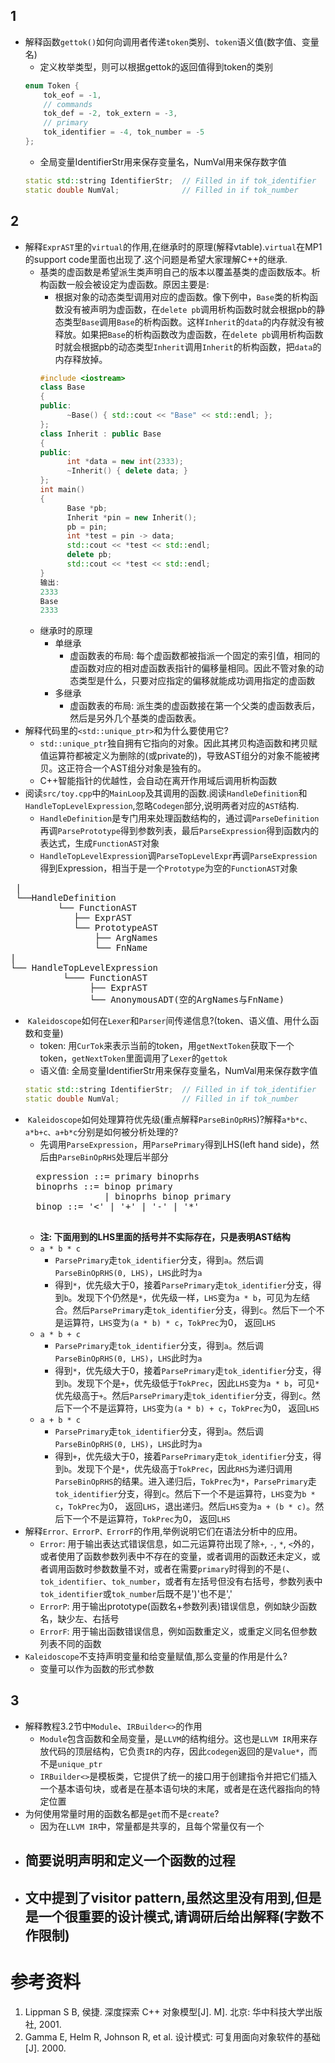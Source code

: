 ## 1
- 解释函数```gettok()```如何向调用者传递```token```类别、```token```语义值(数字值、变量名)
	- 定义枚举类型，则可以根据gettok的返回值得到token的类别
	```cpp
    enum Token {
  		tok_eof = -1,
  		// commands
  		tok_def = -2, tok_extern = -3,
  		// primary
  		tok_identifier = -4, tok_number = -5
	};
    ```
    - 全局变量IdentifierStr用来保存变量名，NumVal用来保存数字值
    ```cpp
    static std::string IdentifierStr;  // Filled in if tok_identifier
	static double NumVal;              // Filled in if tok_number
    ```

## 2
- 解释```ExprAST```里的```virtual```的作用,在继承时的原理(解释vtable).```virtual```在MP1的support code里面也出现了.这个问题是希望大家理解C++的继承.
	- 基类的虚函数是希望派生类声明自己的版本以覆盖基类的虚函数版本。析构函数一般会被设定为虚函数。原因主要是:
		- 根据对象的动态类型调用对应的虚函数。像下例中，```Base```类的析构函数没有被声明为虚函数，在```delete pb```调用析构函数时就会根据pb的静态类型```Base```调用```Base```的析构函数。这样```Inherit```的```data```的内存就没有被释放。如果把```Base```的析构函数改为虚函数，在```delete pb```调用析构函数时就会根据pb的动态类型```Inherit```调用```Inherit```的析构函数，把```data```的内存释放掉。
		```cpp
	    #include <iostream>
		class Base
		{
		public:
    		  ~Base() { std::cout << "Base" << std::endl; };
		};
		class Inherit : public Base
		{
		public:
			  int *data = new int(2333);
    		  ~Inherit() { delete data; }
		};
		int main()
		{
    	      Base *pb;
    		  Inherit *pin = new Inherit();
    		  pb = pin;
    		  int *test = pin -> data;
    		  std::cout << *test << std::endl;
    		  delete pb;
    		  std::cout << *test << std::endl;
		}
        输出:
        2333
		Base
		2333
    	```
	- 继承时的原理
		- 单继承
			- 虚函数表的布局: 每个虚函数都被指派一个固定的索引值，相同的虚函数对应的相对虚函数表指针的偏移量相同。因此不管对象的动态类型是什么，只要对应指定的偏移就能成功调用指定的虚函数
		- 多继承
			- 虚函数表的布局: 派生类的虚函数接在第一个父类的虚函数表后，然后是另外几个基类的虚函数表。
- 解释代码里的```<std::unique_ptr>```和为什么要使用它?
	- ```std::unique_ptr```独自拥有它指向的对象。因此其拷贝构造函数和拷贝赋值运算符都被定义为删除的(或private的)，导致AST组分的对象不能被拷贝。这正符合一个AST组分对象是独有的。
	- C++智能指针的优越性，会自动在离开作用域后调用析构函数
- 阅读```src/toy.cpp```中的```MainLoop```及其调用的函数.阅读```HandleDefinition```和```HandleTopLevelExpression```,忽略```Codegen```部分,说明两者对应的```AST```结构.
	- ```HandleDefinition```是专门用来处理函数结构的，通过调```ParseDefinition```再调```ParsePrototype```得到参数列表，最后```ParseExpression```得到函数内的表达式，生成```FunctionAST```对象
	- ```HandleTopLevelExpression```调```ParseTopLevelExpr```再调```ParseExpression```得到Expression，相当于是一个```Prototype```为空的```FunctionAST```对象
<pre>
 |
 └──HandleDefinition
    	 └── FunctionAST
         	├── ExprAST
         	└── PrototypeAST
             	├── ArgNames
             	└── FnName
|
└── HandleTopLevelExpression
          └─── FunctionAST
               ├── ExprAST
               └── AnonymousADT(空的ArgNames与FnName)
</pre>
- &nbsp;```Kaleidoscope```如何在```Lexer```和```Parser```间传递信息?(token、语义值、用什么函数和变量)
	- token: 用```CurTok```来表示当前的token，用```getNextToken```获取下一个token，```getNextToken```里面调用了```Lexer```的```gettok```
	- 语义值: 全局变量IdentifierStr用来保存变量名，NumVal用来保存数字值
    ```cpp
    static std::string IdentifierStr;  // Filled in if tok_identifier
	static double NumVal;              // Filled in if tok_number
	```
- &nbsp;```Kaleidoscope```如何处理算符优先级(重点解释```ParseBinOpRHS```)?解释```a*b*c、a*b+c、a+b*c```分别是如何被分析处理的?
	- 先调用```ParseExpression```，用```ParsePrimary```得到LHS(left hand side)，然后由```ParseBinOpRHS```处理后半部分
    <pre>
    expression ::= primary binoprhs
    binoprhs ::= binop primary
    			 | binoprhs binop primary
    binop ::= '&lt;' | '+' | '-' | '*'
    </pre>
    - **注: 下面用到的LHS里面的括号并不实际存在，只是表明AST结构**
    - ```a * b * c```
    	- ```ParsePrimary```走```tok_identifier```分支，得到```a```。然后调```ParseBinOpRHS(0, LHS)```，```LHS```此时为```a```
    	- 得到```*```，优先级大于0，接着```ParsePrimary```走```tok_identifier```分支，得到```b```。发现下个仍然是```*```，优先级一样，```LHS```变为```a * b```，可见为左结合。然后```ParsePrimary```走```tok_identifier```分支，得到```c```。然后下一个不是运算符，```LHS```变为```(a * b) * c```，```TokPrec```为0， 返回```LHS```
    - ```a * b + c```
    	- ```ParsePrimary```走```tok_identifier```分支，得到```a```。然后调```ParseBinOpRHS(0, LHS)```，```LHS```此时为```a```
    	- 得到```*```，优先级大于0，接着```ParsePrimary```走```tok_identifier```分支，得到```b```。发现下个是```+```，优先级低于```TokPrec```，因此```LHS```变为```a * b```，可见```*```优先级高于```+```。然后```ParsePrimary```走```tok_identifier```分支，得到```c```。然后下一个不是运算符，```LHS```变为```(a * b) + c```，```TokPrec```为0， 返回```LHS```
    - ```a + b * c```
    	- ```ParsePrimary```走```tok_identifier```分支，得到```a```。然后调```ParseBinOpRHS(0, LHS)```，```LHS```此时为```a```
    	- 得到```+```，优先级大于0，接着```ParsePrimary```走```tok_identifier```分支，得到```b```。发现下个是```*```，优先级高于```TokPrec```，因此```RHS```为递归调用```ParseBinOpRHS```的结果。进入递归后，```TokPrec```为```*```，```ParsePrimary```走```tok_identifier```分支，得到```c```。然后下一个不是运算符，```LHS```变为```b * c```，```TokPrec```为0， 返回```LHS```，退出递归。然后```LHS```变为```a + (b * c)```。然后下一个不是运算符，```TokPrec```为0， 返回```LHS```
- 解释```Error、ErrorP、ErrorF```的作用,举例说明它们在语法分析中的应用。
	- ```Error```: 用于输出表达式错误信息，如二元运算符出现了除```+```, ```-```, ```*```, ```<```外的，或者使用了函数参数列表中不存在的变量，或者调用的函数还未定义，或者调用函数时参数数量不对，或者在需要```primary```时得到的不是```(```、```tok_identifier```、```tok_number```，或者有左括号但没有右括号，参数列表中```tok_identifier```或```tok_number```后既不是')'也不是','
	- ```ErrorP```: 用于输出prototype(函数名+参数列表)错误信息，例如缺少函数名，缺少左、右括号
	- ```ErrorF```: 用于输出函数错误信息，例如函数重定义，或重定义同名但参数列表不同的函数
- ```Kaleidoscope```不支持声明变量和给变量赋值,那么变量的作用是什么?
	- 变量可以作为函数的形式参数

## 3

- 解释教程3.2节中```Module```、```IRBuilder<>```的作用
	- ```Module```包含函数和全局变量，是```LLVM```的结构组分。这也是```LLVM IR```用来存放代码的顶层结构，它负责```IR```的内存，因此```codegen```返回的是```Value*```，而不是```unique_ptr```
	- ```IRBuilder<>```是模板类，它提供了统一的接口用于创建指令并把它们插入一个基本语句块，或者是在基本语句块的末尾，或者是在迭代器指向的特定位置
- 为何使用常量时用的函数名都是```get```而不是```create```?
	- 因为在```LLVM IR```中，常量都是共享的，且每个常量仅有一个
- 简要说明声明和定义一个函数的过程
	- 
- 文中提到了visitor pattern,虽然这里没有用到,但是是一个很重要的设计模式,请调研后给出解释(字数不作限制)
	- 

# 参考资料
1. Lippman S B, 侯捷. 深度探索 C++ 对象模型[J]. M]. 北京: 华中科技大学出版社, 2001.
2. Gamma E, Helm R, Johnson R, et al. 设计模式: 可复用面向对象软件的基础[J]. 2000.